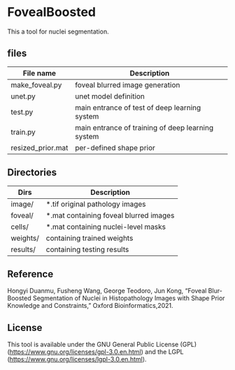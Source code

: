 # FovealBoosted

This a tool for nuclei segmentation.
## files


File name | Description
------------ | -------------
make_foveal.py | foveal blurred image generation
unet.py | unet model definition
test.py | main entrance of test of deep learning system
train.py | main entrance of training of deep learning system
resized_prior.mat | per-defined shape prior

## Directories

Dirs | Description
------------ | -------------
image/ | *.tif original pathology images
foveal/ | *.mat containing foveal blurred images
cells/ | *.mat containing nuclei-level masks
weights/ | containing trained weights
results/ | containing testing results

## Reference
Hongyi Duanmu, Fusheng Wang, George Teodoro, Jun Kong, “Foveal Blur-Boosted Segmentation of Nuclei in Histopathology Images with Shape Prior Knowledge and Constraints,” Oxford Bioinformatics,2021.

## License
This tool is available under the GNU General Public License (GPL) (https://www.gnu.org/licenses/gpl-3.0.en.html) and the LGPL (https://www.gnu.org/licenses/lgpl-3.0.en.html).
